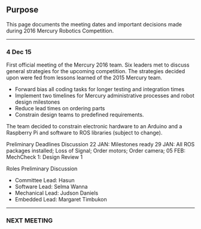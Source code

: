 ## Purpose

This page documents the meeting dates and important decisions made during 2016 Mercury Robotics Competition.

___
### 4 Dec 15

First official meeting of the Mercury 2016 team. Six leaders met to discuss general strategies for the upcoming competition.
The strategies decided upon were fed from lessons learned of the 2015 Mercury team.

* Forward bias all coding tasks for longer testing and integration times
* Implement two timelines for Mercury administrative processes and robot design milestones
* Reduce lead times on ordering parts
* Constrain design teams to predefined requirements. 

The team decided to constrain electronic hardware to an Arduino and a Raspberry Pi and software to ROS libraries (subject to change). 

Preliminary Deadlines Discussion
22 JAN: Milestones ready
29 JAN: All ROS packages installed; Loss of Signal; Order motors; Order camera;
05 FEB: MechCheck 1: Design Review 1
 
Roles Preliminary Discussion
* Committee Lead: Hasun 
* Software Lead: Selma Wanna
* Mechanical Lead: Judson Daniels
* Embedded Lead: Margaret Timbukon

___

### NEXT MEETING
